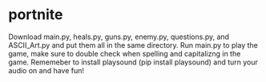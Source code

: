 # portnite
Download main.py, heals.py, guns.py, enemy.py, questions.py, and ASCII_Art.py and put them all in the same directory. Run main.py to play the game, make sure to double check when spelling and capitalizng in the game. Rememeber to install playsound (pip install playsound) and turn your audio on and have fun!
